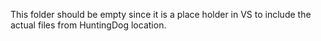 This folder should be empty since it is a place holder in VS to include the actual files from HuntingDog location.
